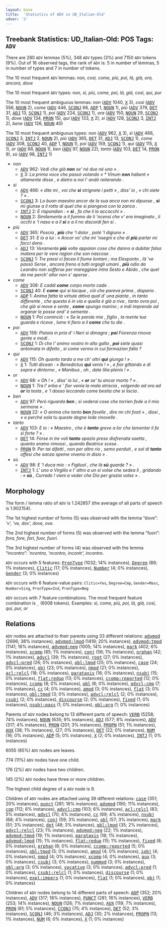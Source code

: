 ```yaml
---
layout: base
title:  'Statistics of ADV in UD_Italian-Old'
udver: '2'
---
```


## Treebank Statistics: UD_Italian-Old: POS Tags: `ADV`

There are 280 `ADV` lemmas (5%), 348 `ADV` types (3%) and 7150 `ADV` tokens (9%).
Out of 16 observed tags, the rank of `ADV` is: 5 in number of lemmas, 5 in number of types and 7 in number of tokens.

The 10 most frequent `ADV` lemmas: <em>non, così, come, più, poi, là, già, ora, ancora, dove</em>

The 10 most frequent `ADV` types:  <em>non, sì, più, come, poi, là, già, così, qui, pur</em>

The 10 most frequent ambiguous lemmas: <em>non</em> (<tt><a href="it_old-pos-ADV.html">ADV</a></tt> 1040, <tt><a href="it_old-pos-X.html">X</a></tt> 3), <em>così</em> (<tt><a href="it_old-pos-ADV.html">ADV</a></tt> 556, <tt><a href="it_old-pos-NOUN.html">NOUN</a></tt> 2), <em>come</em> (<tt><a href="it_old-pos-ADV.html">ADV</a></tt> 446, <tt><a href="it_old-pos-SCONJ.html">SCONJ</a></tt> 66, <tt><a href="it_old-pos-ADP.html">ADP</a></tt> 1, <tt><a href="it_old-pos-NOUN.html">NOUN</a></tt> 1), <em>più</em> (<tt><a href="it_old-pos-ADV.html">ADV</a></tt> 379, <tt><a href="it_old-pos-DET.html">DET</a></tt> 31, <tt><a href="it_old-pos-ADJ.html">ADJ</a></tt> 13, <tt><a href="it_old-pos-SCONJ.html">SCONJ</a></tt> 1), <em>poi</em> (<tt><a href="it_old-pos-ADV.html">ADV</a></tt> 224, <tt><a href="it_old-pos-SCONJ.html">SCONJ</a></tt> 1), <em>ora</em> (<tt><a href="it_old-pos-ADV.html">ADV</a></tt> 150, <tt><a href="it_old-pos-NOUN.html">NOUN</a></tt> 29, <tt><a href="it_old-pos-SCONJ.html">SCONJ</a></tt> 1), <em>dove</em> (<tt><a href="it_old-pos-ADV.html">ADV</a></tt> 134, <tt><a href="it_old-pos-PRON.html">PRON</a></tt> 15), <em>qui</em> (<tt><a href="it_old-pos-ADV.html">ADV</a></tt> 133, <tt><a href="it_old-pos-X.html">X</a></tt> 2), <em>sì</em> (<tt><a href="it_old-pos-ADV.html">ADV</a></tt> 128, <tt><a href="it_old-pos-SCONJ.html">SCONJ</a></tt> 3, <tt><a href="it_old-pos-INTJ.html">INTJ</a></tt> 2), <em>bene</em> (<tt><a href="it_old-pos-ADV.html">ADV</a></tt> 126, <tt><a href="it_old-pos-NOUN.html">NOUN</a></tt> 40)

The 10 most frequent ambiguous types:  <em>non</em> (<tt><a href="it_old-pos-ADV.html">ADV</a></tt> 962, <tt><a href="it_old-pos-X.html">X</a></tt> 3), <em>sì</em> (<tt><a href="it_old-pos-ADV.html">ADV</a></tt> 466, <tt><a href="it_old-pos-SCONJ.html">SCONJ</a></tt> 3, <tt><a href="it_old-pos-INTJ.html">INTJ</a></tt> 2, <tt><a href="it_old-pos-NOUN.html">NOUN</a></tt> 2), <em>più</em> (<tt><a href="it_old-pos-ADV.html">ADV</a></tt> 365, <tt><a href="it_old-pos-DET.html">DET</a></tt> 31, <tt><a href="it_old-pos-ADJ.html">ADJ</a></tt> 13, <tt><a href="it_old-pos-SCONJ.html">SCONJ</a></tt> 1), <em>come</em> (<tt><a href="it_old-pos-ADV.html">ADV</a></tt> 308, <tt><a href="it_old-pos-SCONJ.html">SCONJ</a></tt> 40, <tt><a href="it_old-pos-ADP.html">ADP</a></tt> 1, <tt><a href="it_old-pos-NOUN.html">NOUN</a></tt> 1), <em>poi</em> (<tt><a href="it_old-pos-ADV.html">ADV</a></tt> 159, <tt><a href="it_old-pos-SCONJ.html">SCONJ</a></tt> 1), <em>qui</em> (<tt><a href="it_old-pos-ADV.html">ADV</a></tt> 115, <tt><a href="it_old-pos-X.html">X</a></tt> 1), <em>or</em> (<tt><a href="it_old-pos-ADV.html">ADV</a></tt> 68, <tt><a href="it_old-pos-NOUN.html">NOUN</a></tt> 1), <em>ben</em> (<tt><a href="it_old-pos-ADV.html">ADV</a></tt> 97, <tt><a href="it_old-pos-NOUN.html">NOUN</a></tt> 22), <em>tanto</em> (<tt><a href="it_old-pos-ADV.html">ADV</a></tt> 103, <tt><a href="it_old-pos-DET.html">DET</a></tt> 14, <tt><a href="it_old-pos-PRON.html">PRON</a></tt> 9), <em>sù</em> (<tt><a href="it_old-pos-ADV.html">ADV</a></tt> 98, <tt><a href="it_old-pos-INTJ.html">INTJ</a></tt> 1)


* <em>non</em>
  * <tt><a href="it_old-pos-ADV.html">ADV</a></tt> 962: <em>Vedi che già <b>non</b> se' né due né uno » .</em>
  * <tt><a href="it_old-pos-X.html">X</a></tt> 3: <em>La prima voce che passò volando « * Vinum <b>non</b> habent » altamente disse , e dietro a noi l' andò reiterando .</em>
* <em>sì</em>
  * <tt><a href="it_old-pos-ADV.html">ADV</a></tt> 466: <em>« dite mi , voi che <b>sì</b> strignete i petti » , diss' io , « chi siete ? » .</em>
  * <tt><a href="it_old-pos-SCONJ.html">SCONJ</a></tt> 3: <em>Lo buon maestro ancor de la sua anca non mi dipuose , <b>sì</b> mi giunse a il rotto di quel che si piangeva con la zanca .</em>
  * <tt><a href="it_old-pos-INTJ.html">INTJ</a></tt> 2: <em>E rispondien : « <b>sì</b> , fa che li lo accocchi » .</em>
  * <tt><a href="it_old-pos-NOUN.html">NOUN</a></tt> 2: <em>Similemente a il fummo de li 'ncensi che v' era imaginato , li occhi e 'l naso e a il <b>sì</b> e a il no discordi fen si .</em>
* <em>più</em>
  * <tt><a href="it_old-pos-ADV.html">ADV</a></tt> 365: <em>Poscia , <b>più</b> che 'l dolor , poté 'l digiuno » .</em>
  * <tt><a href="it_old-pos-DET.html">DET</a></tt> 31: <em>E io a lui : « Ancor vo' che mi 'nsegni e che di <b>più</b> parlar mi facci dono .</em>
  * <tt><a href="it_old-pos-ADJ.html">ADJ</a></tt> 13: <em>Veramente <b>più</b> volte appaion cose che danno a dubitar falsa matera per le vere ragion che son nascose .</em>
  * <tt><a href="it_old-pos-SCONJ.html">SCONJ</a></tt> 1: <em>Tre passi ci facea il fiume lontani ; ma Elesponto , là 've passò Serse , ancora freno a tutti orgogli umani , <b>più</b> odio da Leandro non sofferse per mareggiare intra Sesto e Abido , che quel da me perch' allor non s' aperse .</em>
* <em>come</em>
  * <tt><a href="it_old-pos-ADV.html">ADV</a></tt> 308: <em>E caddi <b>come</b> corpo morto cade .</em>
  * <tt><a href="it_old-pos-SCONJ.html">SCONJ</a></tt> 40: <em>E <b>come</b> qui si tacque , ciò che pareva prima , dispario .</em>
  * <tt><a href="it_old-pos-ADP.html">ADP</a></tt> 1: <em>Anima fatta la virtute attiva qual d' una pianta , in tanto differente , che questa è in via e quella è già a riva , tanto ovra poi , che già si move e sente , <b>come</b> spungo marino ; e indi imprende ad organar le posse ond' è semente .</em>
  * <tt><a href="it_old-pos-NOUN.html">NOUN</a></tt> 1: <em>Poi cominciò : « Se le parole mie , figlio , la mente tua guarda e riceve , lume ti fiero a il <b>come</b> che tu die .</em>
* <em>poi</em>
  * <tt><a href="it_old-pos-ADV.html">ADV</a></tt> 159: <em>Pistoia in pria d' i Neri si dimagra ; <b>poi</b> Fiorenza rinova gente e modi .</em>
  * <tt><a href="it_old-pos-SCONJ.html">SCONJ</a></tt> 1: <em>Di che l' animo vostro in alto galla , <b>poi</b> siete quasi antomata in difetto , sì come vermo in cui formazion falla ?</em>
* <em>qui</em>
  * <tt><a href="it_old-pos-ADV.html">ADV</a></tt> 115: <em>Oh quanto tarda a me ch' altri <b>qui</b> giunga ! » .</em>
  * <tt><a href="it_old-pos-X.html">X</a></tt> 1: <em>Tutti dicean : « Benedictus <b>qui</b> venis ! » , e fior gittando e di sopra e dintorno , « Manibus , oh , date lilia plenis ! » .</em>
* <em>or</em>
  * <tt><a href="it_old-pos-ADV.html">ADV</a></tt> 68: <em>« Oh ! » , diss' io lui , « <b>or</b> se' tu ancor morto ? » .</em>
  * <tt><a href="it_old-pos-NOUN.html">NOUN</a></tt> 1: <em>Tra l' erba e ' fior venìa la mala striscia , volgendo ad ora ad <b>or</b> la testa , e 'l dosso leccando come bestia che si liscia .</em>
* <em>ben</em>
  * <tt><a href="it_old-pos-ADV.html">ADV</a></tt> 97: <em>Però riguarda <b>ben</b> ; sì vederai cose che torrien fede a il mio sermone » .</em>
  * <tt><a href="it_old-pos-NOUN.html">NOUN</a></tt> 22: <em>« O anima che tanto <b>ben</b> favelle , dire mi chi fosti » , dissi , « e perché sola tu queste degne lode rinovelle .</em>
* <em>tanto</em>
  * <tt><a href="it_old-pos-ADV.html">ADV</a></tt> 103: <em>E io : « Maestro , che è <b>tanto</b> greve a lor che lamentar li fa sì forte ? » .</em>
  * <tt><a href="it_old-pos-DET.html">DET</a></tt> 14: <em>Forse in tre voli <b>tanto</b> spazio prese disfrenata saetta , quanto eramo rimossi , quando Beatrice scese .</em>
  * <tt><a href="it_old-pos-PRON.html">PRON</a></tt> 9: <em>Per tai difetti , non per altro rio , semo perduti , e sol di <b>tanto</b> offesi che sanza speme vivemo in disio » .</em>
* <em>sù</em>
  * <tt><a href="it_old-pos-ADV.html">ADV</a></tt> 98: <em>E 'l duca mio : « Figliuol , che là <b>sù</b> guarde ? » .</em>
  * <tt><a href="it_old-pos-INTJ.html">INTJ</a></tt> 1: <em>L' uno a Virgilio e l' altro a un si volse che sedea lì , gridando : « <b>sù</b> , Currado ! vieni a veder che Dio per grazia volse » .</em>

## Morphology

The form / lemma ratio of `ADV` is 1.242857 (the average of all parts of speech is 1.902154).

The 1st highest number of forms (5) was observed with the lemma “dove”: <em>'v', 've, dov', dove, ove</em>.

The 2nd highest number of forms (5) was observed with the lemma “fuori”: <em>fora, fore, fori, fuor, fuori</em>.

The 3rd highest number of forms (4) was observed with the lemma “incontro”: <em>'ncontra, 'ncontro, incontr', incontro</em>.

`ADV` occurs with 5 features: <tt><a href="it_old-feat-PronType.html">PronType</a></tt> (1032; 14% instances), <tt><a href="it_old-feat-Degree.html">Degree</a></tt> (89; 1% instances), <tt><a href="it_old-feat-Clitic.html">Clitic</a></tt> (17; 0% instances), <tt><a href="it_old-feat-Number.html">Number</a></tt> (4; 0% instances), <tt><a href="it_old-feat-Gender.html">Gender</a></tt> (3; 0% instances)

`ADV` occurs with 6 feature-value pairs: `Clitic=Yes`, `Degree=Cmp`, `Gender=Masc`, `Number=Sing`, `PronType=Ind`, `PronType=Neg`

`ADV` occurs with 7 feature combinations.
The most frequent feature combination is `_` (6008 tokens).
Examples: <em>sì, come, più, poi, là, già, così, qui, pur, or</em>


## Relations

`ADV` nodes are attached to their parents using 33 different relations: <tt><a href="it_old-dep-advmod.html">advmod</a></tt> (2696; 38% instances), <tt><a href="it_old-dep-advmod-lmod.html">advmod:lmod</a></tt> (1419; 20% instances), <tt><a href="it_old-dep-advmod-tmod.html">advmod:tmod</a></tt> (1141; 16% instances), <tt><a href="it_old-dep-advmod-neg.html">advmod:neg</a></tt> (1005; 14% instances), <tt><a href="it_old-dep-mark.html">mark</a></tt> (402; 6% instances), <tt><a href="it_old-dep-xcomp.html">xcomp</a></tt> (85; 1% instances), <tt><a href="it_old-dep-conj.html">conj</a></tt> (56; 1% instances), <tt><a href="it_old-dep-orphan.html">orphan</a></tt> (42; 1% instances), <tt><a href="it_old-dep-advcl.html">advcl</a></tt> (39; 1% instances), <tt><a href="it_old-dep-root.html">root</a></tt> (27; 0% instances), <tt><a href="it_old-dep-advcl-pred.html">advcl:pred</a></tt> (26; 0% instances), <tt><a href="it_old-dep-obl-lmod.html">obl:lmod</a></tt> (25; 0% instances), <tt><a href="it_old-dep-case.html">case</a></tt> (24; 0% instances), <tt><a href="it_old-dep-obj.html">obj</a></tt> (23; 0% instances), <tt><a href="it_old-dep-nmod.html">nmod</a></tt> (21; 0% instances), <tt><a href="it_old-dep-acl-relcl.html">acl:relcl</a></tt> (18; 0% instances), <tt><a href="it_old-dep-parataxis.html">parataxis</a></tt> (16; 0% instances), <tt><a href="it_old-dep-nsubj.html">nsubj</a></tt> (15; 0% instances), <tt><a href="it_old-dep-flat-redup.html">flat:redup</a></tt> (13; 0% instances), <tt><a href="it_old-dep-ccomp-reported.html">ccomp:reported</a></tt> (12; 0% instances), <tt><a href="it_old-dep-ccomp.html">ccomp</a></tt> (8; 0% instances), <tt><a href="it_old-dep-obl.html">obl</a></tt> (8; 0% instances), <tt><a href="it_old-dep-advcl-cmp.html">advcl:cmp</a></tt> (7; 0% instances), <tt><a href="it_old-dep-cc.html">cc</a></tt> (4; 0% instances), <tt><a href="it_old-dep-amod.html">amod</a></tt> (3; 0% instances), <tt><a href="it_old-dep-flat.html">flat</a></tt> (3; 0% instances), <tt><a href="it_old-dep-obl-tmod.html">obl:tmod</a></tt> (3; 0% instances), <tt><a href="it_old-dep-advcl-relcl.html">advcl:relcl</a></tt> (2; 0% instances), <tt><a href="it_old-dep-csubj.html">csubj</a></tt> (2; 0% instances), <tt><a href="it_old-dep-discourse.html">discourse</a></tt> (2; 0% instances), <tt><a href="it_old-dep-fixed.html">fixed</a></tt> (1; 0% instances), <tt><a href="it_old-dep-nsubj-pass.html">nsubj:pass</a></tt> (1; 0% instances), <tt><a href="it_old-dep-obl-arg.html">obl:arg</a></tt> (1; 0% instances)

Parents of `ADV` nodes belong to 13 different parts of speech: <tt><a href="it_old-pos-VERB.html">VERB</a></tt> (5258; 74% instances), <tt><a href="it_old-pos-NOUN.html">NOUN</a></tt> (635; 9% instances), <tt><a href="it_old-pos-ADJ.html">ADJ</a></tt> (577; 8% instances), <tt><a href="it_old-pos-ADV.html">ADV</a></tt> (317; 4% instances), <tt><a href="it_old-pos-PRON.html">PRON</a></tt> (201; 3% instances), <tt><a href="it_old-pos-PROPN.html">PROPN</a></tt> (51; 1% instances), <tt><a href="it_old-pos-AUX.html">AUX</a></tt> (38; 1% instances),  (27; 0% instances), <tt><a href="it_old-pos-DET.html">DET</a></tt> (22; 0% instances), <tt><a href="it_old-pos-NUM.html">NUM</a></tt> (16; 0% instances), <tt><a href="it_old-pos-ADP.html">ADP</a></tt> (5; 0% instances), <tt><a href="it_old-pos-X.html">X</a></tt> (2; 0% instances), <tt><a href="it_old-pos-INTJ.html">INTJ</a></tt> (1; 0% instances)

6055 (85%) `ADV` nodes are leaves.

774 (11%) `ADV` nodes have one child.

176 (2%) `ADV` nodes have two children.

145 (2%) `ADV` nodes have three or more children.

The highest child degree of a `ADV` node is 9.

Children of `ADV` nodes are attached using 39 different relations: <tt><a href="it_old-dep-case.html">case</a></tt> (351; 20% instances), <tt><a href="it_old-dep-punct.html">punct</a></tt> (281; 16% instances), <tt><a href="it_old-dep-advmod.html">advmod</a></tt> (190; 11% instances), <tt><a href="it_old-dep-cop.html">cop</a></tt> (112; 6% instances), <tt><a href="it_old-dep-advcl-cmp.html">advcl:cmp</a></tt> (103; 6% instances), <tt><a href="it_old-dep-acl-relcl.html">acl:relcl</a></tt> (83; 5% instances), <tt><a href="it_old-dep-advcl.html">advcl</a></tt> (70; 4% instances), <tt><a href="it_old-dep-cc.html">cc</a></tt> (69; 4% instances), <tt><a href="it_old-dep-nsubj.html">nsubj</a></tt> (68; 4% instances), <tt><a href="it_old-dep-conj.html">conj</a></tt> (59; 3% instances), <tt><a href="it_old-dep-obl.html">obl</a></tt> (57; 3% instances), <tt><a href="it_old-dep-mark.html">mark</a></tt> (51; 3% instances), <tt><a href="it_old-dep-det.html">det</a></tt> (48; 3% instances), <tt><a href="it_old-dep-obl-lmod.html">obl:lmod</a></tt> (35; 2% instances), <tt><a href="it_old-dep-advcl-relcl.html">advcl:relcl</a></tt> (23; 1% instances), <tt><a href="it_old-dep-advmod-neg.html">advmod:neg</a></tt> (22; 1% instances), <tt><a href="it_old-dep-advmod-tmod.html">advmod:tmod</a></tt> (19; 1% instances), <tt><a href="it_old-dep-parataxis.html">parataxis</a></tt> (18; 1% instances), <tt><a href="it_old-dep-advmod-lmod.html">advmod:lmod</a></tt> (15; 1% instances), <tt><a href="it_old-dep-flat-redup.html">flat:redup</a></tt> (15; 1% instances), <tt><a href="it_old-dep-fixed.html">fixed</a></tt> (8; 0% instances), <tt><a href="it_old-dep-orphan.html">orphan</a></tt> (8; 0% instances), <tt><a href="it_old-dep-ccomp-reported.html">ccomp:reported</a></tt> (5; 0% instances), <tt><a href="it_old-dep-obl-tmod.html">obl:tmod</a></tt> (5; 0% instances), <tt><a href="it_old-dep-amod.html">amod</a></tt> (4; 0% instances), <tt><a href="it_old-dep-iobj.html">iobj</a></tt> (4; 0% instances), <tt><a href="it_old-dep-nmod.html">nmod</a></tt> (4; 0% instances), <tt><a href="it_old-dep-xcomp.html">xcomp</a></tt> (4; 0% instances), <tt><a href="it_old-dep-aux.html">aux</a></tt> (3; 0% instances), <tt><a href="it_old-dep-csubj.html">csubj</a></tt> (3; 0% instances), <tt><a href="it_old-dep-nummod.html">nummod</a></tt> (3; 0% instances), <tt><a href="it_old-dep-obl-arg.html">obl:arg</a></tt> (3; 0% instances), <tt><a href="it_old-dep-vocative.html">vocative</a></tt> (3; 0% instances), <tt><a href="it_old-dep-advcl-pred.html">advcl:pred</a></tt> (1; 0% instances), <tt><a href="it_old-dep-csubj-relcl.html">csubj:relcl</a></tt> (1; 0% instances), <tt><a href="it_old-dep-discourse.html">discourse</a></tt> (1; 0% instances), <tt><a href="it_old-dep-expl-impers.html">expl:impers</a></tt> (1; 0% instances), <tt><a href="it_old-dep-flat.html">flat</a></tt> (1; 0% instances), <tt><a href="it_old-dep-obj.html">obj</a></tt> (1; 0% instances)

Children of `ADV` nodes belong to 14 different parts of speech: <tt><a href="it_old-pos-ADP.html">ADP</a></tt> (352; 20% instances), <tt><a href="it_old-pos-ADV.html">ADV</a></tt> (317; 18% instances), <tt><a href="it_old-pos-PUNCT.html">PUNCT</a></tt> (281; 16% instances), <tt><a href="it_old-pos-VERB.html">VERB</a></tt> (253; 14% instances), <tt><a href="it_old-pos-NOUN.html">NOUN</a></tt> (126; 7% instances), <tt><a href="it_old-pos-AUX.html">AUX</a></tt> (119; 7% instances), <tt><a href="it_old-pos-PRON.html">PRON</a></tt> (81; 5% instances), <tt><a href="it_old-pos-CCONJ.html">CCONJ</a></tt> (75; 4% instances), <tt><a href="it_old-pos-DET.html">DET</a></tt> (52; 3% instances), <tt><a href="it_old-pos-SCONJ.html">SCONJ</a></tt> (46; 3% instances), <tt><a href="it_old-pos-ADJ.html">ADJ</a></tt> (30; 2% instances), <tt><a href="it_old-pos-PROPN.html">PROPN</a></tt> (13; 1% instances), <tt><a href="it_old-pos-NUM.html">NUM</a></tt> (6; 0% instances), <tt><a href="it_old-pos-X.html">X</a></tt> (1; 0% instances)


